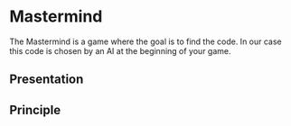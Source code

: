 # Mastermind

The Mastermind is a game where the goal is to find the code. In our case this code is chosen by an AI at the beginning of your game.

## Presentation



## Principle
